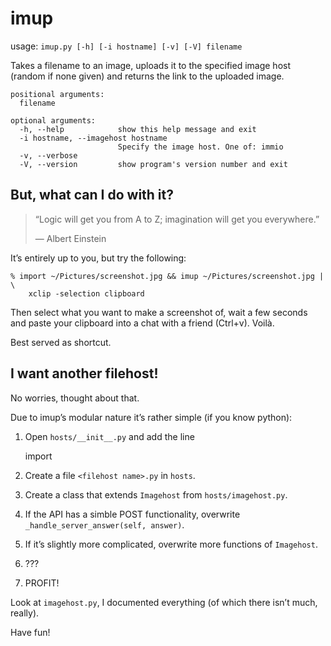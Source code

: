 imup
====

usage: `imup.py [-h] [-i hostname] [-v] [-V] filename`

Takes a filename to an image, uploads it to the specified image host (random
if none given) and returns the link to the uploaded image.

    positional arguments:
      filename

    optional arguments:
      -h, --help            show this help message and exit
      -i hostname, --imagehost hostname
                            Specify the image host. One of: immio
      -v, --verbose
      -V, --version         show program's version number and exit

But, what can I do with it?
---------------------------

> “Logic will get you from A to Z; imagination will get you everywhere.”
> 
> — Albert Einstein

It’s entirely up to you, but try the following:

    % import ~/Pictures/screenshot.jpg && imup ~/Pictures/screenshot.jpg | \
        xclip -selection clipboard

Then select what you want to make a screenshot of, wait a few seconds and paste 
your clipboard into a chat with a friend (Ctrl+v). Voilà.

Best served as shortcut.


I want another filehost!
------------------------

No worries, thought about that.

Due to imup’s modular nature it’s rather simple (if you know python):

1) Open `hosts/__init__.py` and add the line

    import <filehost name>

2) Create a file `<filehost name>.py` in `hosts`.
3) Create a class that extends `Imagehost` from `hosts/imagehost.py`.
4) If the API has a simble POST functionality, overwrite 
   `_handle_server_answer(self, answer)`.
5) If it’s slightly more complicated, overwrite more functions of `Imagehost`.
6) ???
7) PROFIT!

Look at `imagehost.py`, I documented everything (of which there isn’t much, 
really).

Have fun!

